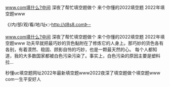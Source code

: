 www.com填什么?中间
深夜了帮忙填空题做个
来个你懂的2022填空题
2022年填空题www


《/内/部/观/看/地/址👉http://d8s8.com》--

www.com填什么?中间
深夜了帮忙填空题做个
来个你懂的2022填空题
2022年填空题www
功夫早就把最巧妙的货色黏附在了修炼它的人身上。那巧妙的货色各有各别，有着漠然、稳固、顾影自怜的巧妙，也是一颗最天然的心。
每个人都知道，我的大多数国家都被白色污染污染了。事实上，白色污染的原因主要是塑料拉...





秒懂uc填空题网址2022年最新填空题www2022夜深了填空题做个填空题www com一生平安好人
